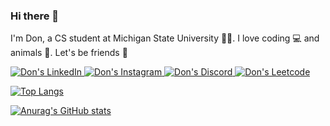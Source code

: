 ### Hi there 👋

I'm Don, a CS student at Michigan State University 👨‍🎓. I love coding 💻 and animals 🐶. Let's be friends 🤗

<a href="https://www.linkedin.com/in/dong-truong/">
  <img alt="Don's LinkedIn" src="https://img.shields.io/badge/LinkedIn-0077B5?style=for-the-badge&logo=linkedin&logoColor=white" />
</a>
<a href="https://www.instagram.com/truongdinh_dong/">
  <img alt="Don's Instagram" src="https://img.shields.io/badge/Instagram-E4405F?style=for-the-badge&logo=instagram&logoColor=white" />
</a>
<a href="https://discordapp.com/users/763404045150060605">
  <img alt="Don's Discord" src="https://img.shields.io/badge/Discord-5865F2?style=for-the-badge&logo=discord&logoColor=white" />
</a>
<!-- <a href="https://www.facebook.com/dong.truong.5891/">
  <img alt="Don's Facebook" src="https://img.shields.io/badge/Facebook-1877F2?style=for-the-badge&logo=facebook&logoColor=white" />
</a> -->
<a href="https://leetcode.com/tddong2323/">
  <img alt="Don's Leetcode" src="https://img.shields.io/badge/-LeetCode-FFA116?style=for-the-badge&logo=LeetCode&logoColor=black" />
</a>

[![Top Langs](https://github-readme-stats.vercel.app/api/top-langs/?username=truongdd03&layout=compact)](https://github.com/truongdd03/truongdd03)

[![Anurag's GitHub stats](https://github-readme-stats.vercel.app/api?username=truongdd03)](https://github.com/truongdd03)
